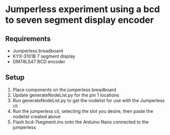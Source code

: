 # Jumperless experiment using a bcd to seven segment display encoder

## Requirements

- Jumperless breadboard
- KYX-3101B 7 segment display
- DM74LS47 BCD encoder

## Setup

1. Place components on the jumperless breadboard
2. Update generateNodeList.py for the pin 1 locations
3. Run generateNodeList.py to get the nodelist for use with the Jumperless cli
4. Run the jumperless cli, selecting the slot you desire, then paste the nodelist created above
5. Flash bcd-7segment.ino onto the Arduino Nano connected to the jumperless
